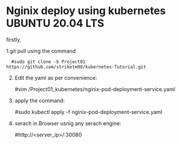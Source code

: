 # Nginix deploy using kubernetes UBUNTU 20.04 LTS

firstly,
   
   1.git pull using the command 
         
      #sudo git clone -b Project01 https://github.com/striketm98/kubernetes-Tutorial.git
   
  2. Edit the yaml as per convenience:
      
      #vim /Project01_kubernetes/nginix-pod-deployment-service.yaml

  3. apply the command: 
      
      #sudo kubectl apply -f nginix-pod-deployment-service.yaml
      
 4. serach in Browser usnig any serach engine: 
      
      #http://<server_ip>/<dns>:30080 
        





   
